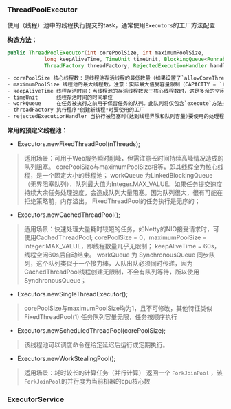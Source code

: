 ### ThreadPoolExecutor
使用（线程）池中的线程执行提交的task，通常使用`Executors`的工厂方法配置

**构造方法：**
```java
public ThreadPoolExecutor(int corePoolSize, int maximumPoolSize,
            long keepAliveTime, TimeUnit timeUnit, BlockingQueue<Runnable> workQueue,
            ThreadFactory threadFactory, RejectedExecutionHandler handler){}

- corePoolSize 核心线程数：是线程池存活线程的最低数量（如果设置了`allowCoreThreadTimeOut`，则最低线程数为0）
- maximumPoolSize 线程池的最大线程数。注意：实际最大值受容量限制（CAPACITY = `(1 << (Integer.SIZE - 3)) - 1`）
- keepAliveTime 线程存活时间：当线程池的存活线程数大于核心线程数时，这是多余的空闲线程等待新任务的最长等待时间（等待超时将被结束）
- timeUnit      线程存活时间的时间单位
- workQueue     在任务被执行之前用于保留任务的队列。此队列将仅包含`execute`方法提交的`Runnable`任务
- threadFactory 执行程序*创建新线程*时要使用的工厂
- rejectedExecutionHandler 当执行被阻塞时(达到线程界限和队列容量)要使用的处理程序
```
**常用的预定义线程池：**

- Executors.newFixedThreadPool(nThreads);
> 适用场景：可用于Web服务瞬时削峰，但需注意长时间持续高峰情况造成的队列阻塞。
> corePoolSize与maximumPoolSize相等，即其线程全为核心线程，是一个固定大小的线程池；
> workQueue 为LinkedBlockingQueue（无界阻塞队列），队列最大值为Integer.MAX_VALUE。如果任务提交速度持续大余任务处理速度，会造成队列大量阻塞。因为队列很大，很有可能在拒绝策略前，内存溢出。
> FixedThreadPool的任务执行是无序的；
- Executors.newCachedThreadPool();
> 适用场景：快速处理大量耗时较短的任务，如Netty的NIO接受请求时，可使用CachedThreadPool;
> corePoolSize = 0，maximumPoolSize = Integer.MAX_VALUE，即线程数量几乎无限制；
> keepAliveTime = 60s，线程空闲60s后自动结束。
> workQueue 为 SynchronousQueue 同步队列，这个队列类似于一个接力棒，入队出队必须同时传递，因为CachedThreadPool线程创建无限制，不会有队列等待，所以使用SynchronousQueue；
- Executors.newSingleThreadExecutor();
> corePoolSize与maximumPoolSize均为1，且不可修改，其他特征类似FixedThreadPool(1)
> 任务队列容量无限，任务按顺序执行
- Executors.newScheduledThreadPool(corePoolSize);
> 该线程池可以调度命令在给定延迟后运行或定期执行。
- Executors.newWorkStealingPool(); 
> 适用场景：耗时较长的计算任务（并行计算） 
> 返回一个 `ForkJoinPool` ，该`ForkJoinPool`的并行度为当前机器的cpu核心数




### ExecutorService

